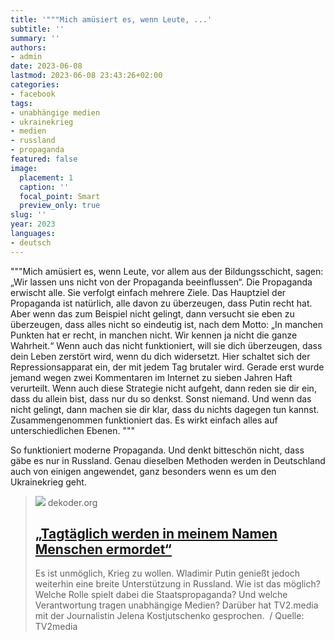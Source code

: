 ```yaml
---
title: '"""Mich amüsiert es, wenn Leute, ...'
subtitle: ''
summary: ''
authors:
- admin
date: 2023-06-08
lastmod: 2023-06-08 23:43:26+02:00
categories:
- facebook
tags:
- unabhängige medien
- ukrainekrieg
- medien
- russland
- propaganda
featured: false
image:
  placement: 1
  caption: ''
  focal_point: Smart
  preview_only: true
slug: ''
year: 2023
languages:
- deutsch
---
```


"""Mich amüsiert es, wenn Leute, vor allem aus der Bildungsschicht, sagen: „Wir lassen uns nicht von der Propaganda beeinflussen“. Die Propaganda erwischt alle. Sie verfolgt einfach mehrere Ziele. Das Hauptziel der Propaganda ist natürlich, alle davon zu überzeugen, dass Putin recht hat. Aber wenn das zum Beispiel nicht gelingt, dann versucht sie eben zu überzeugen, dass alles nicht so eindeutig ist, nach dem Motto: „In manchen Punkten hat er recht, in manchen nicht. Wir kennen ja nicht die ganze Wahrheit.“ Wenn auch das nicht funktioniert, will sie dich überzeugen, dass dein Leben zerstört wird, wenn du dich widersetzt. Hier schaltet sich der Repressionsapparat ein, der mit jedem Tag brutaler wird. Gerade erst wurde jemand wegen zwei Kommentaren im Internet zu sieben Jahren Haft verurteilt. Wenn auch diese Strategie nicht aufgeht, dann reden sie dir ein, dass du allein bist, dass nur du so denkst. Sonst niemand. Und wenn das nicht gelingt, dann machen sie dir klar, dass du nichts dagegen tun kannst. Zusammengenommen funktioniert das. Es wirkt einfach alles auf unterschiedlichen Ebenen. """

So funktioniert moderne Propaganda. Und denkt bitteschön nicht, dass gäbe es nur in Russland. Genau dieselben Methoden werden in Deutschland auch von einigen angewendet, ganz besonders wenn es um den Ukrainekrieg geht.
> [![](https://www.dekoder.org/sites/default/files/kostjutschenko_social.png)](https://www.dekoder.org/de/article/krieg-ukraine-verantwortung-kostjutschenko)
> dekoder.org
> ## [„Tagtäglich werden in meinem Namen Menschen ermordet“](https://www.dekoder.org/de/article/krieg-ukraine-verantwortung-kostjutschenko)
>
>Es ist unmöglich, Krieg zu wollen. Wladimir Putin genießt jedoch weiterhin eine breite Unterstützung in Russland. Wie ist das möglich? Welche Rolle spielt dabei die Staatspropaganda? Und welche Verantwortung tragen unabhängige Medien? Darüber hat TV2.media mit der Journalistin Jelena Kostjutschenko gesprochen.  / Quelle: TV2media